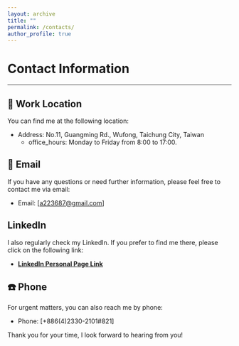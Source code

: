 ```yaml
---
layout: archive
title: ""
permalink: /contacts/
author_profile: true
---
```


# Contact Information

---

## 🏢 Work Location

You can find me at the following location:

- Address: No.11, Guangming Rd., Wufong, Taichung City, Taiwan
  - office_hours: Monday to Friday from 8:00 to 17:00.

## 📧 Email

If you have any questions or need further information, please feel free to contact me via email:

- Email: [a223687@gmail.com]

## LinkedIn

I also regularly check my LinkedIn. If you prefer to find me there, please click on the following link:

- [**LinkedIn Personal Page Link**](https://www.linkedin.com/in/yiting-xiao-42159b128)

## ☎️ Phone

For urgent matters, you can also reach me by phone:

- Phone: [+886(4)2330-2101#821]

Thank you for your time, I look forward to hearing from you!
